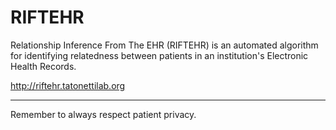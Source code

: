 # RIFTEHR

Relationship Inference From The EHR (RIFTEHR) is an automated algorithm for identifying relatedness between patients in an institution's Electronic Health Records.

http://riftehr.tatonettilab.org

---
Remember to always respect patient privacy.

